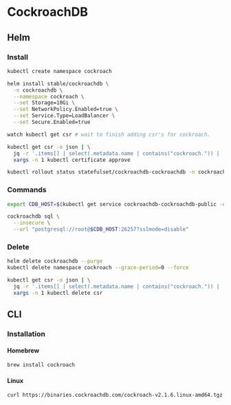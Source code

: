 # CockroachDB

## Helm

### Install

```sh
kubectl create namespace cockroach
```

```sh
helm install stable/cockroachdb \
  -n cockroachdb \
  --namespace cockroach \
  --set Storage=10Gi \
  --set NetworkPolicy.Enabled=true \
  --set Service.Type=LoadBalancer \
  --set Secure.Enabled=true
```

```sh
watch kubectl get csr # wait to finish adding csr's for cockroach.
```

```sh
kubectl get csr -o json | \
  jq -r '.items[] | select(.metadata.name | contains("cockroach.")) | .metadata.name' | \
  xargs -n 1 kubectl certificate approve
```

```sh
kubectl rollout status statefulset/cockroachdb-cockroachdb -n cockroach
```

### Commands

```sh
export CDB_HOST=$(kubectl get service cockroachdb-cockroachdb-public -o jsonpath='{.status.loadBalancer.ingress[0].hostname}' -n cockroach)

cockroachdb sql \
  --insecure \
  --url "postgresql://root@$CDB_HOST:26257?sslmode=disable"
```

### Delete

```sh
helm delete cockroachdb --purge
kubectl delete namespace cockroach --grace-period=0 --force

kubectl get csr -o json | \
  jq -r '.items[] | select(.metadata.name | contains("cockroach.")) | .metadata.name' | \
  xargs -n 1 kubectl delete csr
```

## CLI

### Installation

#### Homebrew

```sh
brew install cockroach
```

#### Linux

```sh
curl https://binaries.cockroachdb.com/cockroach-v2.1.6.linux-amd64.tgz | sudo tar -xzC /usr/local/bin --strip-components 1
```
